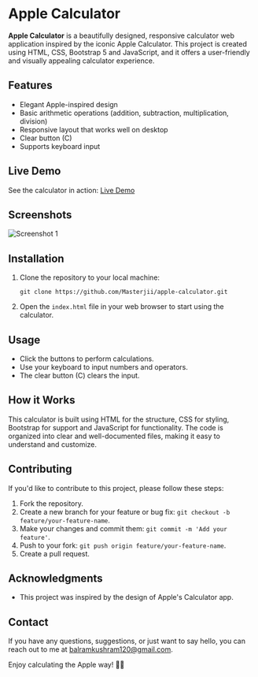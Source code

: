 
# Apple Calculator

**Apple Calculator** is a beautifully designed, responsive calculator web application inspired by the iconic Apple Calculator. This project is created using HTML, CSS, Bootstrap 5 and JavaScript, and it offers a user-friendly and visually appealing calculator experience.

## Features

- Elegant Apple-inspired design
- Basic arithmetic operations (addition, subtraction, multiplication, division)
- Responsive layout that works well on desktop
- Clear button (C)
- Supports keyboard input

## Live Demo

See the calculator in action: [Live Demo](https://iphone15pro-calculator.netlify.app)

## Screenshots

![Screenshot 1](C:\Users\balra\Downloads\screencapture-iphone15pro-calculator-netlify-app-2023-11-08-16_29_18.png)

## Installation

1. Clone the repository to your local machine:

   ```
   git clone https://github.com/Masterjii/apple-calculator.git
   ```

2. Open the `index.html` file in your web browser to start using the calculator.

## Usage

- Click the buttons to perform calculations.
- Use your keyboard to input numbers and operators.
- The clear button (C) clears the input.

## How it Works

This calculator is built using HTML for the structure, CSS for styling, Bootstrap for support and JavaScript for functionality. The code is organized into clear and well-documented files, making it easy to understand and customize.

## Contributing

If you'd like to contribute to this project, please follow these steps:

1. Fork the repository.
2. Create a new branch for your feature or bug fix: `git checkout -b feature/your-feature-name`.
3. Make your changes and commit them: `git commit -m 'Add your feature'`.
4. Push to your fork: `git push origin feature/your-feature-name`.
5. Create a pull request.

## Acknowledgments

- This project was inspired by the design of Apple's Calculator app.

## Contact

If you have any questions, suggestions, or just want to say hello, you can reach out to me at [balramkushram120@gmail.com](mailto:balramkushram120@gmail.com).

Enjoy calculating the Apple way! 🍎🧮
